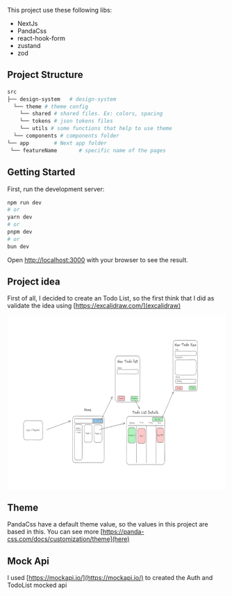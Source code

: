 This project use these following libs:

- NextJs
- PandaCss
- react-hook-form
- zustand
- zod


## Project Structure

```sh
src
├── design-system   # design-system
  └── theme # theme config
    └── shared # shared files. Ex: colors, spacing
    └── tokens # json tokens files
    └── utils # some functions that help to use theme
  └── components # components folder
└── app        # Next app folder
 └── featureName       # specific name of the pages
```

## Getting Started

First, run the development server:

```bash
npm run dev
# or
yarn dev
# or
pnpm dev
# or
bun dev
```

Open [http://localhost:3000](http://localhost:3000) with your browser to see the result.

## Project idea

First of all, I decided to create an Todo List, so the first think that I did as validate the idea using [https://excalidraw.com/](excalidraw)

<div>
  <img align="center" alt="excalidraw mockup" height="400" width="600" src="https://github.com/viniarruda/todo-list/blob/main/public/excalidraw_mockup.jpeg">
</div>

## Theme 

PandaCss have a default theme value, so the values in this project are based in this. You can see more [https://panda-css.com/docs/customization/theme](here)

## Mock Api

I used [https://mockapi.io/](https://mockapi.io/) to created the Auth and TodoList mocked api